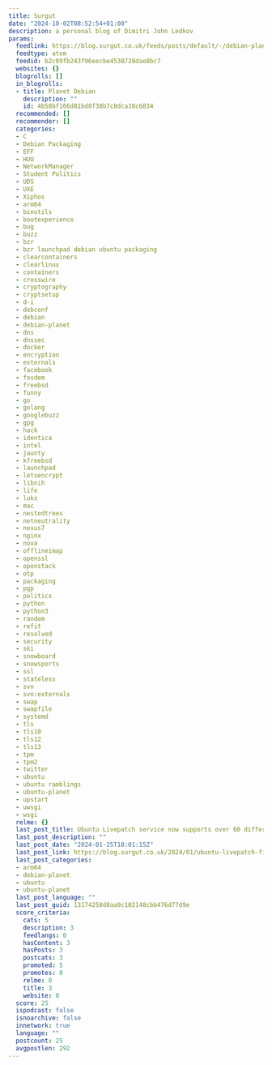 ```yaml
---
title: Surgut
date: "2024-10-02T08:52:54+01:00"
description: a personal blog of Dimitri John Ledkov
params:
  feedlink: https://blog.surgut.co.uk/feeds/posts/default/-/debian-planet
  feedtype: atom
  feedid: b2c09fb243f96eecbe4538728dae8bc7
  websites: {}
  blogrolls: []
  in_blogrolls:
  - title: Planet Debian
    description: ""
    id: 4b58bf166d81bd8f38b7c8dca18c6834
  recommended: []
  recommender: []
  categories:
  - C
  - Debian Packaging
  - EFF
  - HUU
  - NetworkManager
  - Student Politics
  - UDS
  - UXE
  - Xiphos
  - arm64
  - binutils
  - bootexperience
  - bug
  - buzz
  - bzr
  - bzr launchpad debian ubuntu packaging
  - clearcontainers
  - clearlinux
  - containers
  - crosswire
  - cryptography
  - cryptsetup
  - d-i
  - debconf
  - debian
  - debian-planet
  - dns
  - dnssec
  - docker
  - encryption
  - externals
  - facebook
  - fosdem
  - freebsd
  - funny
  - go
  - golang
  - googlebuzz
  - gpg
  - hack
  - identica
  - intel
  - jaunty
  - kfreebsd
  - launchpad
  - letsencrypt
  - libnih
  - life
  - luks
  - mac
  - nestedtrees
  - netneutrality
  - nexus7
  - nginx
  - nova
  - offlineimap
  - openssl
  - openstack
  - otp
  - packaging
  - pgp
  - politics
  - python
  - python3
  - random
  - refit
  - resolved
  - security
  - ski
  - snowboard
  - snowsports
  - ssl
  - stateless
  - svn
  - svn:externals
  - swap
  - swapfile
  - systemd
  - tls
  - tls10
  - tls12
  - tls13
  - tpm
  - tpm2
  - twitter
  - ubuntu
  - ubuntu ramblings
  - ubuntu-planet
  - upstart
  - uwsgi
  - wsgi
  relme: {}
  last_post_title: Ubuntu Livepatch service now supports over 60 different kernels
  last_post_description: ""
  last_post_date: "2024-01-25T18:01:15Z"
  last_post_link: https://blog.surgut.co.uk/2024/01/ubuntu-livepatch-fips-s390-arm64.html
  last_post_categories:
  - arm64
  - debian-planet
  - ubuntu
  - ubuntu-planet
  last_post_language: ""
  last_post_guid: 13174258d8aa9c102148cbb476d77d9e
  score_criteria:
    cats: 5
    description: 3
    feedlangs: 0
    hasContent: 3
    hasPosts: 3
    postcats: 3
    promoted: 5
    promotes: 0
    relme: 0
    title: 3
    website: 0
  score: 25
  ispodcast: false
  isnoarchive: false
  innetwork: true
  language: ""
  postcount: 25
  avgpostlen: 292
---
```

